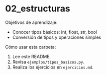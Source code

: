 # 02_estructuras

Objetivos de aprendizaje:
- Conocer tipos básicos: int, float, str, bool
- Conversión de tipos y operaciones simples

Cómo usar esta carpeta:
1. Lee este README.
2. Revisa `ejemplos/tipos_basicos.py`.
3. Realiza los ejercicios en `ejercicios.md`.

